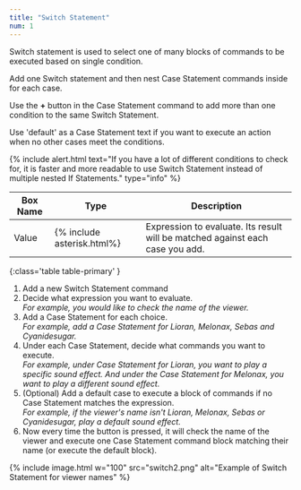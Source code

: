```yaml
---
title: "Switch Statement"
num: 1
---
```


Switch statement is used to select one of many blocks of commands to be executed based on single condition.   

Add one Switch statement and then nest Case Statement commands inside for each case.   

Use the **+** button in the Case Statement command to add more than one condition to the same Switch Statement.  

Use 'default' as a Case Statement text if you want to execute an action when no other cases meet the conditions.

{% include alert.html text="If you have a lot of different conditions to check for, it is faster and more readable to use Switch Statement instead of multiple nested If Statements." type="info" %} 

| Box Name | Type | Description | 
|-------|--------|--------|
| Value| {% include asterisk.html%}	 | Expression to evaluate. Its result will be matched against each case you add.
{:class='table table-primary' }

1. Add a new Switch Statement command
1. Decide what expression you want to evaluate.\
*For example, you would like to check the name of the viewer.*
2. Add a Case Statement for each choice.\
*For example, add a Case Statement for Lioran, Melonax, Sebas and Cyanidesugar.*
3. Under each Case Statement, decide what commands you want to execute.\
*For example, under Case Statement for Lioran, you want to play a specific sound effect. And under the Case Statement for Melonax, you want to play a different sound effect.*
4. (Optional) Add a default case to execute a block of commands if no Case Statement matches the expression.\
*For example, if the viewer's name isn't Lioran, Melonax, Sebas or Cyanidesugar, play a default sound effect.*
5. Now every time the button is pressed, it will check the name of the viewer and execute one Case Statement command block matching their name (or execute the default block).  


  {% include image.html w="100" src="switch2.png" alt="Example of Switch Statement for viewer names" %}









